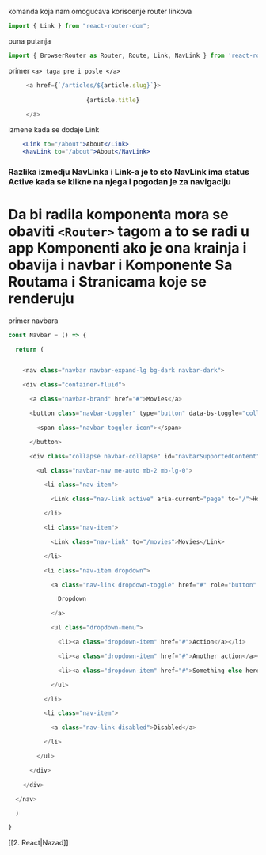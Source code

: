 
komanda koja nam omogućava koriscenje router linkova

```jsx
import { Link } from "react-router-dom";
```
puna putanja
```jsx
import { BrowserRouter as Router, Route, Link, NavLink } from 'react-router-dom';
```

primer `<a> taga pre i posle </a>`
```jsx
	 <a href={`/articles/${article.slug}`}>
	
	                  {article.title}
	
	 </a>
```

izmene kada se dodaje Link
```jsx
	<Link to="/about">About</Link>  
	<NavLink to="/about">About</NavLink>
```
### Razlika izmedju NavLinka i Link-a je to sto NavLink ima status Active kada se klikne na njega i pogodan je za navigaciju

# Da bi radila komponenta mora se obaviti `<Router>` tagom a to se radi u app Komponenti ako je ona krainja i obavija i navbar i Komponente Sa Routama i Stranicama koje se renderuju
primer navbara
```jsx
const Navbar = () => {

  return (


    <nav class="navbar navbar-expand-lg bg-dark navbar-dark">

    <div class="container-fluid">

      <a class="navbar-brand" href="#">Movies</a>

      <button class="navbar-toggler" type="button" data-bs-toggle="collapse" data-bs-target="#navbarSupportedContent" aria-controls="navbarSupportedContent" aria-expanded="false" aria-label="Toggle navigation">

        <span class="navbar-toggler-icon"></span>

      </button>

      <div class="collapse navbar-collapse" id="navbarSupportedContent">

        <ul class="navbar-nav me-auto mb-2 mb-lg-0">

          <li class="nav-item">

            <Link class="nav-link active" aria-current="page" to="/">Home</Link>

          </li>

          <li class="nav-item">

            <Link class="nav-link" to="/movies">Movies</Link>

          </li>

          <li class="nav-item dropdown">

            <a class="nav-link dropdown-toggle" href="#" role="button" data-bs-toggle="dropdown" aria-expanded="false">

              Dropdown

            </a>

            <ul class="dropdown-menu">

              <li><a class="dropdown-item" href="#">Action</a></li>

              <li><a class="dropdown-item" href="#">Another action</a></li>

              <li><a class="dropdown-item" href="#">Something else here</a></li>

            </ul>

          </li>

          <li class="nav-item">

            <a class="nav-link disabled">Disabled</a>

          </li>

        </ul>

      </div>

    </div>

  </nav>

  )

}
```

[[2. React|Nazad]]
